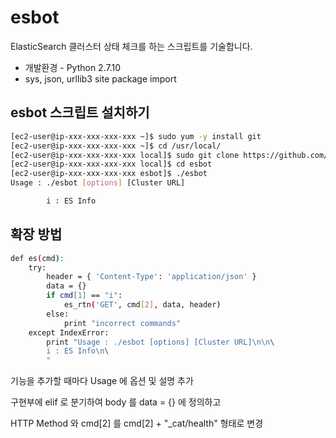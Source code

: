# esbot

ElasticSearch 클러스터 상태 체크를 하는 스크립트를 기술합니다.
* 개발환경 - Python 2.7.10
* sys, json, urllib3 site package import

## esbot 스크립트 설치하기

```bash
[ec2-user@ip-xxx-xxx-xxx-xxx ~]$ sudo yum -y install git
[ec2-user@ip-xxx-xxx-xxx-xxx ~]$ cd /usr/local/
[ec2-user@ip-xxx-xxx-xxx-xxx local]$ sudo git clone https://github.com/benjamin-btn/esbot.git
[ec2-user@ip-xxx-xxx-xxx-xxx local]$ cd esbot
[ec2-user@ip-xxx-xxx-xxx-xxx esbot]$ ./esbot
Usage : ./esbot [options] [Cluster URL]

        i : ES Info
```
## 확장 방법

```bash
def es(cmd):
    try:
        header = { 'Content-Type': 'application/json' }
        data = {}
        if cmd[1] == "i":
            es_rtn('GET', cmd[2], data, header)
        else:
            print "incorrect commands"
    except IndexError:
        print "Usage : ./esbot [options] [Cluster URL]\n\n\
        i : ES Info\n\
        "
```

기능을 추가할 때마다 Usage 에 옵션 및 설명 추가

구현부에 elif 로 분기하여 body 를 data = {} 에 정의하고 

HTTP Method 와 cmd[2] 를 cmd[2] + "_cat/health" 형태로 변경
